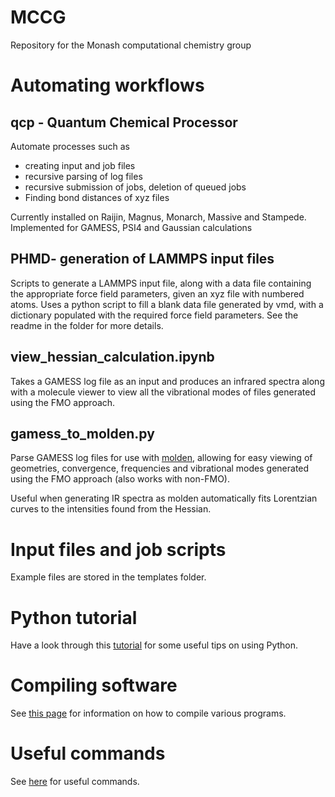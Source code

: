 # MCCG
Repository for the Monash computational chemistry group

<!-- # Cloning -->
<!-- If cloning this repository, use `git clone --recurse-submodules https://github.com/tommason14/mccg`, as qcp is added as a submodule from another repository -->

# Automating workflows

## qcp - Quantum Chemical Processor
Automate processes such as 
- creating input and job files
- recursive parsing of log files
- recursive submission of jobs, deletion of queued jobs
- Finding bond distances of xyz files

Currently installed on Raijin, Magnus, Monarch, Massive and Stampede. Implemented for GAMESS, PSI4 and Gaussian calculations

## PHMD- generation of LAMMPS input files
Scripts to generate a LAMMPS input file, along with a data file containing the appropriate force field parameters, given an xyz file with numbered atoms. Uses a python script to fill a blank data file generated by vmd, with a dictionary populated with the required force field parameters. See the readme in the folder for more details.



## view_hessian_calculation.ipynb
Takes a GAMESS log file as an input and produces an infrared spectra along with a molecule viewer to view all the vibrational modes of files generated using the FMO approach.

## gamess_to_molden.py
Parse GAMESS log files for use with [molden](http://cheminf.cmbi.ru.nl/molden/), allowing for easy viewing of geometries, convergence, frequencies and vibrational modes generated using the FMO approach (also works with non-FMO).

Useful when generating IR spectra as molden automatically fits Lorentzian curves to the intensities found from the Hessian.


# Input files and job scripts
Example files are stored in the templates folder.


# Python tutorial
Have a look through this [tutorial](python_tutorial.md) for some useful tips on using Python. 

# Compiling software
See [this page](compilation.md) for information on how to compile various programs.

# Useful commands
See [here](useful_commands.md) for useful commands.

